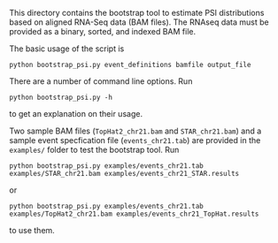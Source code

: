 This directory contains the bootstrap tool to estimate PSI
distributions based on aligned RNA-Seq data (BAM files). The RNAseq
data must be provided as a binary, sorted, and indexed BAM file. 

The basic usage of the script is

    python bootstrap_psi.py event_definitions bamfile output_file

There are a number of command line options. Run

    python bootstrap_psi.py -h

to get an explanation on their usage.

Two sample BAM files (`TopHat2_chr21.bam` and `STAR_chr21.bam`) and a
sample event specfication file (`events_chr21.tab`) are provided in
the `examples/` folder to test the bootstrap tool. Run

    python bootstrap_psi.py examples/events_chr21.tab examples/STAR_chr21.bam examples/events_chr21_STAR.results
    
or

    python bootstrap_psi.py examples/events_chr21.tab examples/TopHat2_chr21.bam examples/events_chr21_TopHat.results

to use them.
